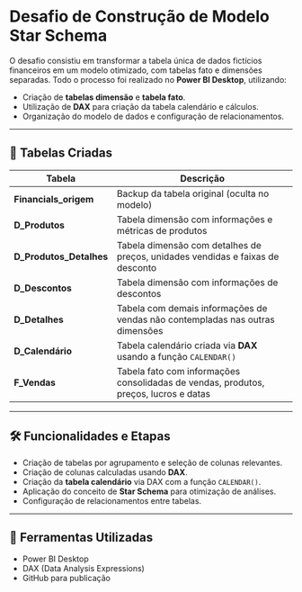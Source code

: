 # Desafio de Construção de Modelo Star Schema

O desafio consistiu em transformar a tabela única de dados fictícios financeiros em um modelo otimizado, com tabelas fato e dimensões separadas. Todo o processo foi realizado no **Power BI Desktop**, utilizando:

- Criação de **tabelas dimensão** e **tabela fato**.
- Utilização de **DAX** para criação da tabela calendário e cálculos.
- Organização do modelo de dados e configuração de relacionamentos.

---

## 📂 Tabelas Criadas

| Tabela               | Descrição |
|---------------------|-------------|
| **Financials_origem** | Backup da tabela original (oculta no modelo) |
| **D_Produtos** | Tabela dimensão com informações e métricas de produtos |
| **D_Produtos_Detalhes** | Tabela dimensão com detalhes de preços, unidades vendidas e faixas de desconto |
| **D_Descontos** | Tabela dimensão com informações de descontos |
| **D_Detalhes** | Tabela com demais informações de vendas não contempladas nas outras dimensões |
| **D_Calendário** | Tabela calendário criada via **DAX** usando a função `CALENDAR()` |
| **F_Vendas** | Tabela fato com informações consolidadas de vendas, produtos, preços, lucros e datas |

---

## 🛠️ Funcionalidades e Etapas

- Criação de tabelas por agrupamento e seleção de colunas relevantes.
- Criação de colunas calculadas usando **DAX**.
- Criação da **tabela calendário** via DAX com a função `CALENDAR()`.
- Aplicação do conceito de **Star Schema** para otimização de análises.
- Configuração de relacionamentos entre tabelas.

---

## 🧰 Ferramentas Utilizadas

- Power BI Desktop
- DAX (Data Analysis Expressions)
- GitHub para publicação

